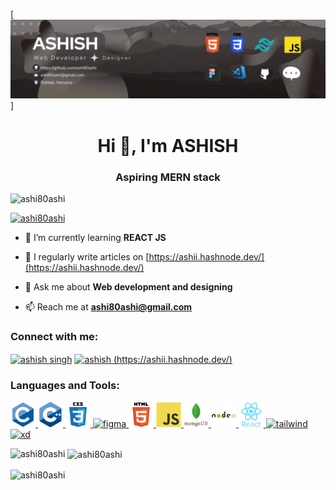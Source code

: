 [![MasterHead](/image/cover.gif)]
<h1 align="center">Hi 👋, I'm ASHISH</h1>
<h3 align="center">Aspiring MERN stack</h3>

<p align="left"> <img src="https://komarev.com/ghpvc/?username=ashi80ashi&label=Profile%20views&color=0e75b6&style=flat" alt="ashi80ashi" /> </p>

<p align="left"> <a href="https://github.com/ryo-ma/github-profile-trophy"><img src="https://github-profile-trophy.vercel.app/?username=ashi80ashi" alt="ashi80ashi" /></a> </p>

- 🌱 I’m currently learning **REACT JS**

- 📝 I regularly write articles on [https://ashii.hashnode.dev/](https://ashii.hashnode.dev/)

- 💬 Ask me about **Web development and designing**

- 📫 Reach me at **ashi80ashi@gmail.com**

<h3 align="left">Connect with me:</h3>
<p align="left">
<a href="https://linkedin.com/in/ashish singh" target="blank"><img align="center" src="https://raw.githubusercontent.com/rahuldkjain/github-profile-readme-generator/master/src/images/icons/Social/linked-in-alt.svg" alt="ashish singh" height="30" width="40" /></a>
<a href="https://hashnode.com/ashish (https://ashii.hashnode.dev/)" target="blank"><img align="center" src="https://raw.githubusercontent.com/rahuldkjain/github-profile-readme-generator/master/src/images/icons/Social/hashnode.svg" alt="ashish (https://ashii.hashnode.dev/)" height="30" width="40" /></a>
</p>

<h3 align="left">Languages and Tools:</h3>
<p align="left"> <a href="https://www.cprogramming.com/" target="_blank" rel="noreferrer"> <img src="https://raw.githubusercontent.com/devicons/devicon/master/icons/c/c-original.svg" alt="c" width="40" height="40"/> </a> <a href="https://www.w3schools.com/cpp/" target="_blank" rel="noreferrer"> <img src="https://raw.githubusercontent.com/devicons/devicon/master/icons/cplusplus/cplusplus-original.svg" alt="cplusplus" width="40" height="40"/> </a> <a href="https://www.w3schools.com/css/" target="_blank" rel="noreferrer"> <img src="https://raw.githubusercontent.com/devicons/devicon/master/icons/css3/css3-original-wordmark.svg" alt="css3" width="40" height="40"/> </a> <a href="https://www.figma.com/" target="_blank" rel="noreferrer"> <img src="https://www.vectorlogo.zone/logos/figma/figma-icon.svg" alt="figma" width="40" height="40"/> </a> <a href="https://www.w3.org/html/" target="_blank" rel="noreferrer"> <img src="https://raw.githubusercontent.com/devicons/devicon/master/icons/html5/html5-original-wordmark.svg" alt="html5" width="40" height="40"/> </a> <a href="https://developer.mozilla.org/en-US/docs/Web/JavaScript" target="_blank" rel="noreferrer"> <img src="https://raw.githubusercontent.com/devicons/devicon/master/icons/javascript/javascript-original.svg" alt="javascript" width="40" height="40"/> </a> <a href="https://www.mongodb.com/" target="_blank" rel="noreferrer"> <img src="https://raw.githubusercontent.com/devicons/devicon/master/icons/mongodb/mongodb-original-wordmark.svg" alt="mongodb" width="40" height="40"/> </a> <a href="https://nodejs.org" target="_blank" rel="noreferrer"> <img src="https://raw.githubusercontent.com/devicons/devicon/master/icons/nodejs/nodejs-original-wordmark.svg" alt="nodejs" width="40" height="40"/> </a> <a href="https://reactjs.org/" target="_blank" rel="noreferrer"> <img src="https://raw.githubusercontent.com/devicons/devicon/master/icons/react/react-original-wordmark.svg" alt="react" width="40" height="40"/> </a> <a href="https://tailwindcss.com/" target="_blank" rel="noreferrer"> <img src="https://www.vectorlogo.zone/logos/tailwindcss/tailwindcss-icon.svg" alt="tailwind" width="40" height="40"/> </a> <a href="https://www.adobe.com/products/xd.html" target="_blank" rel="noreferrer"> <img src="https://cdn.worldvectorlogo.com/logos/adobe-xd.svg" alt="xd" width="40" height="40"/> </a> </p>

<p><img align="left" src="https://github-readme-stats.vercel.app/api/top-langs?username=ashi80ashi&show_icons=true&locale=en&layout=compact" alt="ashi80ashi" /></p>

<p>&nbsp;<img align="center" src="https://github-readme-stats.vercel.app/api?username=ashi80ashi&show_icons=true&locale=en" alt="ashi80ashi" /></p>

<p><img align="center" src="https://github-readme-streak-stats.herokuapp.com/?user=ashi80ashi&" alt="ashi80ashi" /></p>
